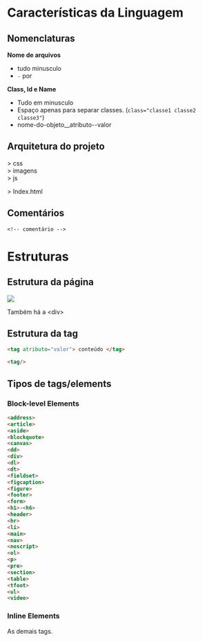 # Características da Linguagem

## Nomenclaturas

**Nome de arquivos** 

* tudo minusculo
* `-` por &nbsp; ` `

**Class, Id e Name**

* Tudo em minusculo
* Espaço apenas para separar classes. (`class="classe1 classe2 classe3"`)
* nome-do-objeto__atributo--valor

## Arquitetura do projeto  

\> css  
\> imagens  
\> js  

\> Index.html

## Comentários

`<!-- comentário -->`

# Estruturas 

## Estrutura da página

<img src="../mais/imagens/divisamho.gif">

Também há a \<div>

## Estrutura da tag

```html
<tag atributo="valor"> conteúdo	</tag>

<tag/>
```

## Tipos de tags/elements

### Block-level Elements

```html
<address>
<article>
<aside>
<blockquote>
<canvas>
<dd>
<div>
<dl>
<dt>
<fieldset>
<figcaption>
<figure>
<footer>
<form>
<h1>-<h6>
<header>
<hr>
<li>
<main>
<nav>
<noscript>
<ol>
<p>
<pre>
<section>
<table>
<tfoot>
<ul>
<video>
```

### Inline Elements

As demais tags.